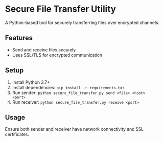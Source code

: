 # Secure File Transfer Utility

A Python-based tool for securely transferring files over encrypted channels.

## Features
- Send and receive files securely
- Uses SSL/TLS for encrypted communication

## Setup
1. Install Python 3.7+
2. Install dependencies: `pip install -r requirements.txt`
3. Run sender: `python secure_file_transfer.py send <file> <host> <port>`
4. Run receiver: `python secure_file_transfer.py receive <port>`

## Usage
Ensure both sender and receiver have network connectivity and SSL certificates. 